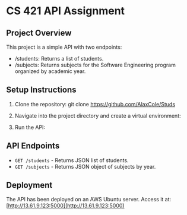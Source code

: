 # CS 421 API Assignment

## Project Overview
This project is a simple API with two endpoints:
- /students: Returns a list of students.
- /subjects: Returns subjects for the Software Engineering program organized by academic year.

## Setup Instructions
1. Clone the repository:
   git clone https://github.com/AlaxCole/Studs

2. Navigate into the project directory and create a virtual environment:

3. Run the API:
   
## API Endpoints
- `GET /students` - Returns JSON list of students.
- `GET /subjects` - Returns JSON object of subjects by year.

## Deployment
The API has been deployed on an AWS Ubuntu server. Access it at: [http://13.61.9.123:5000](http://13.61.9.123:5000)


